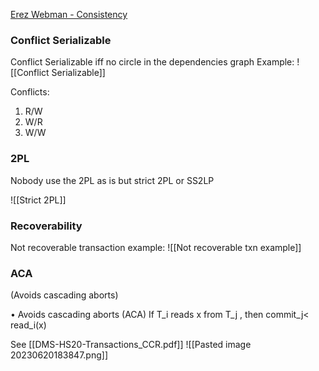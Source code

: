 [Erez Webman - Consistency](https://drive.google.com/drive/u/0/folders/19CbACTV4c2beowEvOGm0z8gwj8oCnfmh "https://drive.google.com/drive/u/0/folders/19CbACTV4c2beowEvOGm0z8gwj8oCnfmh")

### Conflict Serializable

Conflict Serializable iff no circle in the dependencies graph
Example:
![[Conflict Serializable]]

Conflicts:
1. R/W
2. W/R
3. W/W

### 2PL 
Nobody use the 2PL as is but strict 2PL or SS2LP

![[Strict 2PL]]

### Recoverability

Not recoverable transaction example:
![[Not recoverable txn example]]

### ACA
(Avoids cascading aborts)

• Avoids cascading aborts (ACA)
If T_i reads x from T_j , then commit_j< read_i(x)

See [[DMS-HS20-Transactions_CCR.pdf]]
![[Pasted image 20230620183847.png]]